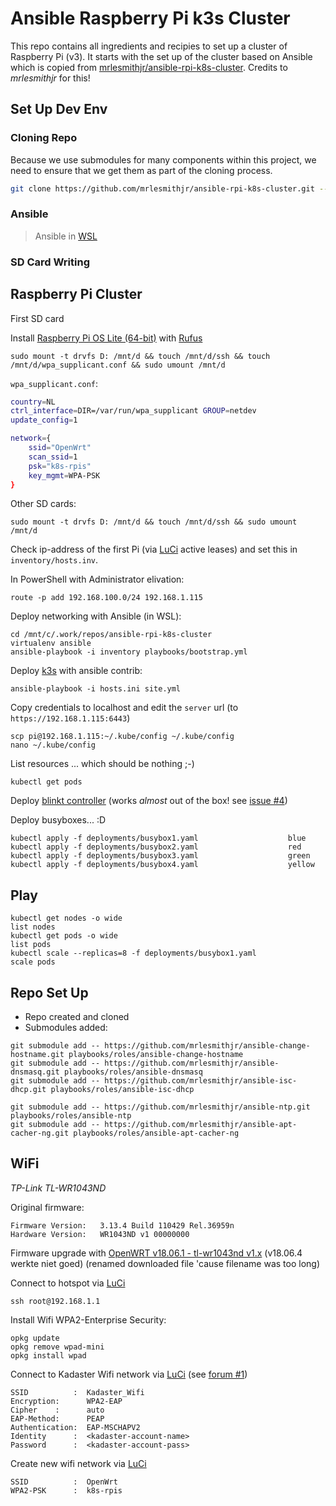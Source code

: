 # Ansible Raspberry Pi k3s Cluster

This repo contains all ingredients and recipies to set up a cluster of Raspberry Pi (v3).
It starts with the set up of the cluster based on Ansible which is copied from [mrlesmithjr/ansible-rpi-k8s-cluster](https://github.com/mrlesmithjr/ansible-rpi-k8s-cluster). Credits to *mrlesmithjr* for this!

## Set Up Dev Env

### Cloning Repo

Because we use submodules for many components within this project, we need to
ensure that we get them as part of the cloning process.

```bash
git clone https://github.com/mrlesmithjr/ansible-rpi-k8s-cluster.git --recurse-submodules
```

### Ansible

> Ansible in [WSL]()


### SD Card Writing


## Raspberry Pi Cluster

First SD card

Install [Raspberry Pi OS Lite (64-bit)](https://www.raspberrypi.com/software/operating-systems/#raspberry-pi-os-64-bit) with [Rufus](https://community.chocolatey.org/packages/rufus)

```
sudo mount -t drvfs D: /mnt/d && touch /mnt/d/ssh && touch /mnt/d/wpa_supplicant.conf && sudo umount /mnt/d
```

`wpa_supplicant.conf`:

```bash
country=NL
ctrl_interface=DIR=/var/run/wpa_supplicant GROUP=netdev
update_config=1

network={
    ssid="OpenWrt"
    scan_ssid=1
    psk="k8s-rpis"
    key_mgmt=WPA-PSK
}
```

Other SD cards:

```
sudo mount -t drvfs D: /mnt/d && touch /mnt/d/ssh && sudo umount /mnt/d
```

Check ip-address of the first Pi (via [LuCi](http://192.168.1.1/cgi-bin/luci/admin/status/overview) active leases) and set this in `inventory/hosts.inv`.

In PowerShell with Administrator elivation:

```
route -p add 192.168.100.0/24 192.168.1.115
```

Deploy networking with Ansible (in WSL):

```
cd /mnt/c/.work/repos/ansible-rpi-k8s-cluster
virtualenv ansible
ansible-playbook -i inventory playbooks/bootstrap.yml
```

Deploy [k3s]() with ansible contrib:

```
ansible-playbook -i hosts.ini site.yml
```

Copy credentials to localhost and edit the `server` url (to `https://192.168.1.115:6443`)

```
scp pi@192.168.1.115:~/.kube/config ~/.kube/config
nano ~/.kube/config
```

List resources ... which should be nothing ;-)

```
kubectl get pods
```

Deploy [blinkt controller](https://github.com/apprenda/blinkt-k8s-controller) (works _almost_ out of the box! see [issue #4](https://github.com/apprenda/blinkt-k8s-controller/issues/4#issuecomment-555208803))

Deploy busyboxes... :D

```
kubectl apply -f deployments/busybox1.yaml                    blue
kubectl apply -f deployments/busybox2.yaml                    red
kubectl apply -f deployments/busybox3.yaml                    green
kubectl apply -f deployments/busybox4.yaml                    yellow
```

## Play

```
kubectl get nodes -o wide                                           list nodes
kubectl get pods -o wide                                            list pods
kubectl scale --replicas=8 -f deployments/busybox1.yaml             scale pods
```

## Repo Set Up

- Repo created and cloned
- Submodules added:

```
git submodule add -- https://github.com/mrlesmithjr/ansible-change-hostname.git playbooks/roles/ansible-change-hostname
git submodule add -- https://github.com/mrlesmithjr/ansible-dnsmasq.git playbooks/roles/ansible-dnsmasq
git submodule add -- https://github.com/mrlesmithjr/ansible-isc-dhcp.git playbooks/roles/ansible-isc-dhcp

git submodule add -- https://github.com/mrlesmithjr/ansible-ntp.git playbooks/roles/ansible-ntp
git submodule add -- https://github.com/mrlesmithjr/ansible-apt-cacher-ng.git playbooks/roles/ansible-apt-cacher-ng
```

## WiFi

_TP-Link TL-WR1043ND_

Original firmware:
```
Firmware Version:	3.13.4 Build 110429 Rel.36959n
Hardware Version:	WR1043ND v1 00000000
```

Firmware upgrade with [OpenWRT v18.06.1 - tl-wr1043nd v1.x](https://openwrt.org/toh/tp-link/tl-wr1043nd) (v18.06.4 werkte niet goed) (renamed downloaded file 'cause filename was too long)

Connect to hotspot via [LuCi](http://192.168.1.1/cgi-bin/luci/admin/network/wireless)

`ssh root@192.168.1.1`

Install Wifi WPA2-Enterprise Security:

```
opkg update
opkg remove wpad-mini
opkg install wpad
```

Connect to Kadaster Wifi network via [LuCi](http://192.168.1.1/cgi-bin/luci/admin/network/wireless) (see [forum #1](https://forum.openwrt.org/t/solved-connect-to-wpa2-enterprise/33223/3))

```
SSID          :  Kadaster_Wifi
Encryption:      WPA2-EAP
Cipher    :      auto
EAP-Method:      PEAP
Authentication:  EAP-MSCHAPV2
Identity      :  <kadaster-account-name>
Password      :  <kadaster-account-pass>
```


Create new wifi network via [LuCi](http://192.168.1.1/cgi-bin/luci/admin/network/wireless)

```
SSID          :  OpenWrt
WPA2-PSK      :  k8s-rpis
```
